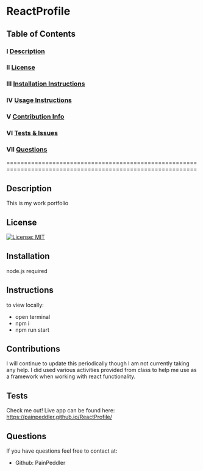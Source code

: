 # ReactProfile
## Table of Contents
  
  ### I   [Description](#description)
  ### II  [License](#license)
  ### III [Installation Instructions](#installation)
  ### IV  [Usage Instructions](#instructions)
  ### V   [Contribution Info](#contributions)
  ### VI  [Tests & Issues](#tests)
  ### VII [Questions](#questions)
  

  ============================================================================================================
  ## Description
 This is my work portfolio
  ## License
  [![License: MIT](https://img.shields.io/badge/License-MIT-yellow.svg)](https://opensource.org/licenses/MIT)
  ## Installation
node.js required
  ## Instructions
  to view locally:
- open terminal 
- npm i
- npm run start
## Contributions
  I will continue to update this periodically though I am not currently taking any help. I did used various activities provided from class to help me use as a framework when working with react functionality.
## Tests
Check me out!
Live app can be found here: https://painpeddler.github.io/ReactProfile/
  ## Questions
  
  If you have questions feel free to contact at:
  - Github: PainPeddler
